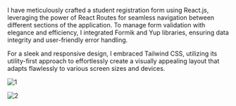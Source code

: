I have meticulously crafted a student registration form using React.js, leveraging the power of React Routes for seamless navigation between different sections of the application. To manage form validation with elegance and efficiency, I integrated Formik and Yup libraries, ensuring data integrity and user-friendly error handling.

For a sleek and responsive design, I embraced Tailwind CSS, utilizing its utility-first approach to effortlessly create a visually appealing layout that adapts flawlessly to various screen sizes and devices. 


![1](https://github.com/azharalisheeno1/Students-Registration-Form/assets/113542585/a6b01f92-b291-43f6-9ed5-72a0df1f504b)

![2](https://github.com/azharalisheeno1/Students-Registration-Form/assets/113542585/78a8ef33-8be1-4571-b24a-268f1083f3b2)
